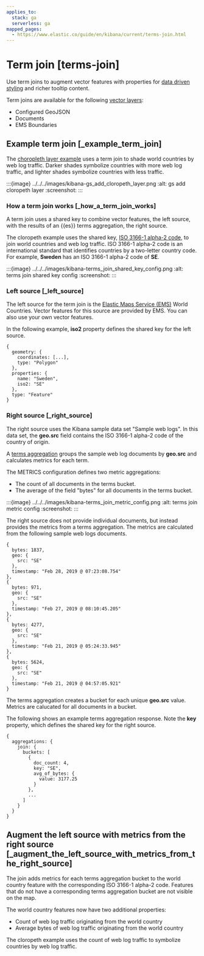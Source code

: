 ```yaml
---
applies_to:
  stack: ga
  serverless: ga
mapped_pages:
  - https://www.elastic.co/guide/en/kibana/current/terms-join.html
---
```


# Term join [terms-join]

Use term joins to augment vector features with properties for [data driven styling](vector-style.md#maps-vector-style-data-driven) and richer tooltip content.

Term joins are available for the following [vector layers](vector-layer.md):

* Configured GeoJSON
* Documents
* EMS Boundaries

## Example term join [_example_term_join]

The [choropleth layer example](maps-getting-started.md#maps-add-choropleth-layer) uses a term join to shade world countries by web log traffic. Darker shades symbolize countries with more web log traffic, and lighter shades symbolize countries with less traffic.

:::{image} ../../../images/kibana-gs_add_cloropeth_layer.png
:alt: gs add cloropeth layer
:screenshot:
:::

### How a term join works [_how_a_term_join_works]

A term join uses a shared key to combine vector features, the left source, with the results of an {{es}} terms aggregation, the right source.

The cloropeth example uses the shared key, [ISO 3166-1 alpha-2 code](https://wikipedia.org/wiki/ISO_3166-1_alpha-2), to join world countries and web log traffic. ISO 3166-1 alpha-2 code is an international standard that identifies countries by a two-letter country code. For example, **Sweden** has an ISO 3166-1 alpha-2 code of **SE**.

:::{image} ../../../images/kibana-terms_join_shared_key_config.png
:alt: terms join shared key config
:screenshot:
:::


### Left source [_left_source]

The left source for the term join is the [Elastic Maps Service (EMS)](https://www.elastic.co/elastic-maps-service) World Countries. Vector features for this source are provided by EMS. You can also use your own vector features.

In the following example, **iso2** property defines the shared key for the left source.

```
{
  geometry: {
    coordinates: [...],
    type: "Polygon"
  },
  properties: {
    name: "Sweden",
    iso2: "SE"
  },
  type: "Feature"
}
```


### Right source [_right_source]

The right source uses the Kibana sample data set "Sample web logs". In this data set, the **geo.src** field contains the ISO 3166-1 alpha-2 code of the country of origin.

A [terms aggregation](asciidocalypse://docs/elasticsearch/docs/reference/data-analysis/aggregations/search-aggregations-bucket-terms-aggregation.md) groups the sample web log documents by **geo.src** and calculates metrics for each term.

The METRICS configuration defines two metric aggregations:

* The count of all documents in the terms bucket.
* The average of the field "bytes" for all documents in the terms bucket.

:::{image} ../../../images/kibana-terms_join_metric_config.png
:alt: terms join metric config
:screenshot:
:::

The right source does not provide individual documents, but instead provides the metrics from a terms aggregation. The metrics are calculated from the following sample web logs documents.

```
{
  bytes: 1837,
  geo: {
    src: "SE"
  },
  timestamp: "Feb 28, 2019 @ 07:23:08.754"
},
{
  bytes: 971,
  geo: {
    src: "SE"
  },
  timestamp: "Feb 27, 2019 @ 08:10:45.205"
},
{
  bytes: 4277,
  geo: {
    src: "SE"
  },
  timestamp: "Feb 21, 2019 @ 05:24:33.945"
},
{
  bytes: 5624,
  geo: {
    src: "SE"
  },
  timestamp: "Feb 21, 2019 @ 04:57:05.921"
}
```

The terms aggregation creates a bucket for each unique **geo.src** value. Metrics are calucated for all documents in a bucket.

The following shows an example terms aggregation response. Note the **key** property, which defines the shared key for the right source.

```
{
  aggregations: {
    join: {
      buckets: [
        {
          doc_count: 4,
          key: "SE",
          avg_of_bytes: {
            value: 3177.25
          }
        },
        ...
      ]
    }
  }
}
```



## Augment the left source with metrics from the right source [_augment_the_left_source_with_metrics_from_the_right_source]

The join adds metrics for each terms aggregation bucket to the world country feature with the corresponding ISO 3166-1 alpha-2 code. Features that do not have a corresponding terms aggregation bucket are not visible on the map.

The world country features now have two additional properties:

* Count of web log traffic originating from the world country
* Average bytes of web log traffic originating from the world country

The cloropeth example uses the count of web log traffic to symbolize countries by web log traffic.


